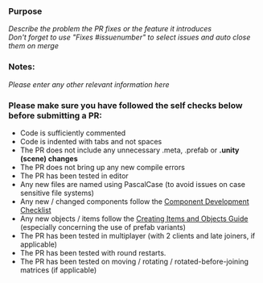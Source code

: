 ### Purpose
_Describe the problem the PR fixes or the feature it introduces_<br>
_Don't forget to use "Fixes #issuenumber" to select issues and auto close them on merge_

### Notes:
_Please enter any other relevant information here_

### Please make sure you have followed the self checks below before submitting a PR:

- Code is sufficiently commented
- Code is indented with tabs and not spaces
- The PR does not include any unnecessary .meta, .prefab or <b>.unity (scene) changes</b>
- The PR does not bring up any new compile errors
- The PR has been tested in editor
- Any new files are named using PascalCase (to avoid issues on case sensitive file systems)
- Any new / changed components follow the [Component Development Checklist](https://github.com/unitystation/unitystation/wiki/Component-Development-Checklist)
- Any new objects / items follow the [Creating Items and Objects Guide](https://github.com/unitystation/unitystation/wiki/Creating-Items-and-Objects%3A-Now-With-Prefab-Variants) (especially concerning the use of prefab variants)
- The PR has been tested in multiplayer (with 2 clients and late joiners, if applicable)
- The PR has been tested with round restarts.
- The PR has been tested on moving / rotating / rotated-before-joining matrices (if applicable)

